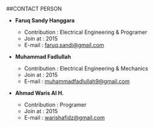 ##CONTACT PERSON
* **Faruq Sandy Hanggara**
	* Contribution 		: Electrical Engineering & Programer
	* Join at 			: 2015
	* E-mail			: faruq.sandi@gmail.com
	
* **Muhammad Fadlullah**
	* Contribution 		: Electrical Engineering & Mechanics
	* Join at 			: 2015
	* E-mail			: muhammadfadlullah9@gmail.com

* **Ahmad Waris Al H.**
	* Contribution 		: Programer
	* Join at 			: 2015
	* E-mail			: warishafidz@gmail.com
						
